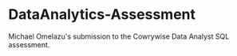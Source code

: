 # DataAnalytics-Assessment
Michael Omelazu's submission to the Cowrywise  Data Analyst SQL assessment.

